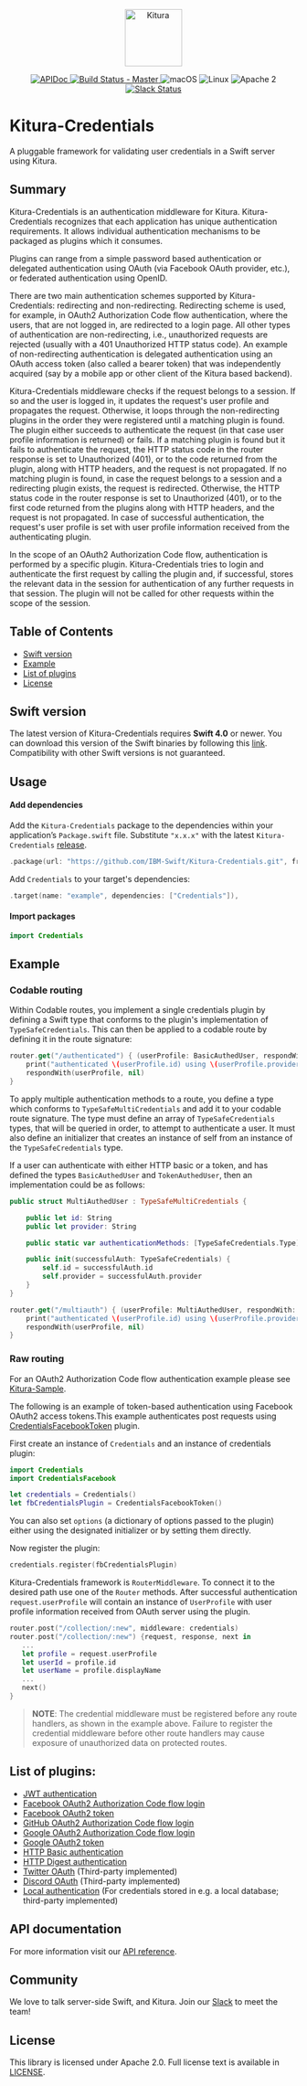<p align="center">
    <a href="http://kitura.io/">
        <img src="https://raw.githubusercontent.com/IBM-Swift/Kitura/master/Sources/Kitura/resources/kitura-bird.svg?sanitize=true" height="100" alt="Kitura">
    </a>
</p>

<p align="center">
    <a href="https://ibm-swift.github.io/Kitura-Credentials/index.html">
        <img src="https://img.shields.io/badge/apidoc-KituraCredentials-1FBCE4.svg?style=flat" alt="APIDoc">
    </a>
    <a href="https://travis-ci.org/IBM-Swift/Kitura-Credentials">
    <img src="https://travis-ci.org/IBM-Swift/Kitura-Credentials.svg?branch=master" alt="Build Status - Master">
    </a>
    <img src="https://img.shields.io/badge/os-macOS-green.svg?style=flat" alt="macOS">
    <img src="https://img.shields.io/badge/os-linux-green.svg?style=flat" alt="Linux">
    <img src="https://img.shields.io/badge/license-Apache2-blue.svg?style=flat" alt="Apache 2">
    <a href="http://swift-at-ibm-slack.mybluemix.net/">
    <img src="http://swift-at-ibm-slack.mybluemix.net/badge.svg" alt="Slack Status">
    </a>
</p>


# Kitura-Credentials

A pluggable framework for validating user credentials in a Swift server using Kitura.

## Summary
Kitura-Credentials is an authentication middleware for Kitura. Kitura-Credentials recognizes that each application has unique authentication requirements. It allows individual authentication mechanisms to be packaged as plugins which it consumes.

Plugins can range from a simple password based authentication or delegated authentication using OAuth (via Facebook OAuth provider, etc.), or federated authentication using OpenID.

There are two main authentication schemes supported by Kitura-Credentials: redirecting and non-redirecting. Redirecting scheme is used, for example, in OAuth2 Authorization Code flow authentication, where the users, that are not logged in, are redirected to a login page. All other types of authentication are non-redirecting, i.e., unauthorized requests are rejected (usually with a 401 Unauthorized HTTP status code). An example of non-redirecting authentication is delegated authentication using an OAuth access token (also called a bearer token) that was independently acquired (say by a mobile app or other client of the Kitura based backend).

Kitura-Credentials middleware checks if the request belongs to a session. If so and the user is logged in, it updates the request's user profile and propagates the request. Otherwise, it loops through the non-redirecting plugins in the order they were registered until a matching plugin is found. The plugin either succeeds to authenticate the request (in that case user profile information is returned) or fails. If a matching plugin is found but it fails to authenticate the request, the HTTP status code in the router response is set to Unauthorized (401), or to the code returned from the plugin, along with HTTP headers, and the request is not propagated. If no matching plugin is found, in case the request belongs to a session and a redirecting plugin exists, the request is redirected. Otherwise, the HTTP status code in the router response is set to Unauthorized (401), or to the first code returned from the plugins along with HTTP headers, and the request is not propagated. In case of successful authentication, the request's user profile is set with user profile information received from the authenticating plugin.

In the scope of an OAuth2 Authorization Code flow, authentication is performed by a specific plugin. Kitura-Credentials tries to login and authenticate the first request by calling the plugin and, if successful, stores the relevant data in the session for authentication of any further requests in that session. The plugin will not be called for other requests within the scope of the session.


## Table of Contents
* [Swift version](#swift-version)
* [Example](#example)
* [List of plugins](#list-of-plugins)
* [License](#license)

## Swift version
The latest version of Kitura-Credentials requires **Swift 4.0** or newer. You can download this version of the Swift binaries by following this [link](https://swift.org/download/). Compatibility with other Swift versions is not guaranteed.

## Usage

#### Add dependencies

Add the `Kitura-Credentials` package to the dependencies within your application’s `Package.swift` file. Substitute `"x.x.x"` with the latest `Kitura-Credentials` [release](https://github.com/IBM-Swift/Kitura-Credentials/releases).

```swift
.package(url: "https://github.com/IBM-Swift/Kitura-Credentials.git", from: "x.x.x")
```

Add `Credentials` to your target's dependencies:

```swift
.target(name: "example", dependencies: ["Credentials"]),
```
#### Import packages

```swift
import Credentials
```

## Example

### Codable routing

Within Codable routes, you implement a single credentials plugin by defining a Swift type that conforms to the plugin's implementation of `TypeSafeCredentials`. This can then be applied to a codable route by defining it in the route signature:

```swift
router.get("/authenticated") { (userProfile: BasicAuthedUser, respondWith: (BasicAuthedUser?, RequestError?) -> Void) in
    print("authenticated \(userProfile.id) using \(userProfile.provider)")
    respondWith(userProfile, nil)
}
```

To apply multiple authentication methods to a route, you define a type which conforms to `TypeSafeMultiCredentials` and add it to your codable route signature.  The type must define an array of `TypeSafeCredentials` types, that will be queried in order, to attempt to authenticate a user. It must also define an initializer that creates an instance of self from an instance of the `TypeSafeCredentials` type.

If a user can authenticate with either HTTP basic or a token, and has defined the types `BasicAuthedUser` and `TokenAuthedUser`, then an implementation could be as follows:

```swift
public struct MultiAuthedUser : TypeSafeMultiCredentials {

    public let id: String
    public let provider: String

    public static var authenticationMethods: [TypeSafeCredentials.Type] = [BasicAuthedUser.self, TokenAuthedUser.self]

    public init(successfulAuth: TypeSafeCredentials) {
        self.id = successfulAuth.id
        self.provider = successfulAuth.provider
    }
}

router.get("/multiauth") { (userProfile: MultiAuthedUser, respondWith: (MultiAuthedUser?, RequestError?) -> Void) in
    print("authenticated \(userProfile.id) using \(userProfile.provider)")
    respondWith(userProfile, nil)
}
```

### Raw routing

For an OAuth2 Authorization Code flow authentication example please see [Kitura-Sample](https://github.com/Kitura/Kitura-Sample).
<br>


The following is an example of  token-based authentication using Facebook OAuth2 access tokens.This example authenticates post requests using [CredentialsFacebookToken](https://github.com/Kitura/Kitura-CredentialsFacebook) plugin.

First create an instance of `Credentials` and an instance of credentials plugin:

```swift
import Credentials
import CredentialsFacebook

let credentials = Credentials()
let fbCredentialsPlugin = CredentialsFacebookToken()
```
You can also set `options` (a dictionary of options passed to the plugin) either using the designated initializer or by setting them directly.

Now register the plugin:

```swift
credentials.register(fbCredentialsPlugin)
```

Kitura-Credentials framework is `RouterMiddleware`. To connect it to the desired path use one of the `Router` methods. After successful authentication `request.userProfile` will contain an instance of `UserProfile` with user profile information received from OAuth server using the plugin.

```swift
router.post("/collection/:new", middleware: credentials)
router.post("/collection/:new") {request, response, next in
   ...
   let profile = request.userProfile
   let userId = profile.id
   let userName = profile.displayName
   ...
   next()
}
```

> **NOTE**: The credential middleware must be registered before any route handlers, as shown in the example above. Failure to register the credential middleware before other route handlers may cause exposure of unauthorized data on protected routes.

## List of plugins:

* [JWT authentication](https://github.com/Kitura/Kitura-CredentialsJWT)
* [Facebook OAuth2 Authorization Code flow login](https://github.com/Kitura/Kitura-CredentialsFacebook)
* [Facebook OAuth2 token](https://github.com/Kitura/Kitura-CredentialsFacebook)
* [GitHub OAuth2 Authorization Code flow login](https://github.com/IBM-Swift/Kitura-CredentialsGitHub)
* [Google OAuth2 Authorization Code flow login](https://github.com/IBM-Swift/Kitura-CredentialsGoogle)
* [Google OAuth2 token](https://github.com/IBM-Swift/Kitura-CredentialsGoogle)
* [HTTP Basic authentication](https://github.com/IBM-Swift/Kitura-CredentialsHTTP)
* [HTTP Digest authentication](https://github.com/IBM-Swift/Kitura-CredentialsHTTP)
* [Twitter OAuth](https://github.com/jacobvanorder/Kitura-CredentialsTwitter) (Third-party implemented)
* [Discord OAuth](https://github.com/123FLO321/Kitura-CredentialsDiscord) (Third-party implemented)
* [Local authentication](https://github.com/NocturnalSolutions/Kitura-CredentialsLocal) (For credentials stored in e.g. a local database; third-party implemented)

## API documentation

For more information visit our [API reference](http://ibm-swift.github.io/Kitura-Credentials/).

## Community

We love to talk server-side Swift, and Kitura. Join our [Slack](http://swift-at-ibm-slack.mybluemix.net/) to meet the team!

## License
This library is licensed under Apache 2.0. Full license text is available in [LICENSE](https://github.com/IBM-Swift/Kitura-Credentials/blob/master/LICENSE.txt).
